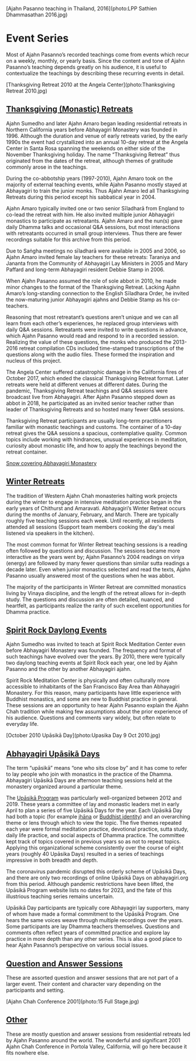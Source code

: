[Ajahn Pasanno teaching in Thailand, 2016](photo:LPP Sathien Dhammasathan 2016.jpg)

# Event Series
Most of Ajahn Pasanno’s recorded teachings come from events which recur on a weekly, monthly, or yearly basis. Since the content and tone of Ajahn Pasanno’s teaching depends greatly on his audience, it is useful to contextualize the teachings by describing these recurring events in detail.

[Thanksgiving Retreat 2010 at the Angela Center](photo:Thanksgiving Retreat 2010.jpg)
## <a id="thanksgiving-retreats" href="../indexes/EventsBySeries.html#thanksgiving-retreats">Thanksgiving (Monastic) Retreats</a>
Ajahn Sumedho and later Ajahn Amaro began leading residential retreats in Northern California years before Abhayagiri Monastery was founded in 1996. Although the duration and venue of early retreats varied, by the early 1990s the event had crystallized into an annual 10-day retreat at the Angela Center in Santa Rosa spanning the weekends on either side of the November Thanksgiving holiday. The name “Thanksgiving Retreat” thus originated from the dates of the retreat, although themes of gratitude commonly arose in the teachings.

During the co-abbotship years (1997-2010), Ajahn Amaro took on the majority of external teaching events, while Ajahn Pasanno mostly stayed at Abhayagiri to train the junior monks. Thus Ajahn Amaro led all Thanksgiving Retreats during this period except his sabbatical year in 2004.

Ajahn Amaro typically invited one or two senior Sīladharā from England to co-lead the retreat with him. He also invited multiple junior Abhayagiri monastics to participate as retreatants. Ajahn Amaro and the nun(s) gave daily Dhamma talks and occasional Q&A sessions, but most interactions with retreatants occurred in small group interviews. Thus there are fewer recordings suitable for this archive from this period.

Due to Saṅgha meetings no sīladharā were available in 2005 and 2006, so Ajahn Amaro invited female lay teachers for these retreats: Taraniya and Jananta from the Community of Abhayagiri Lay Ministers in 2005 and Mary Paffard and long-term Abhayagiri resident Debbie Stamp in 2006.

When Ajahn Pasanno assumed the role of sole abbot in 2010, he made minor changes to the format of the Thanksgiving Retreat. Lacking Ajahn Amaro’s long-standing connection to the English Sīladhara Order, he invited the now-maturing junior Abhayagiri ajahns and Debbie Stamp as his co-teachers.

Reasoning that most retreatant’s questions aren’t unique and we can all learn from each other’s experiences, he replaced group interviews with daily Q&A sessions. Retreatants were invited to write questions in advance, which Ajahn Pasanno would read and respond to in a recorded session. Realizing the value of these questions, the monks who produced the 2013-2016 retreat compilation CDs included time-stamped transcriptions of the questions along with the audio files. These formed the inspiration and nucleus of this project.

The Angela Center suffered catastrophic damage in the California fires of October 2017, which ended the classical Thanksgiving Retreat format. Later retreats were held at different venues at different dates. During the pandemic, Thanksgiving Retreat teachings and Q&A sessions were broadcast live from Abhayagiri. After Ajahn Pasanno stepped down as abbot in 2018, he participated as an invited senior teacher rather than leader of Thanksgiving Retreats and so hosted many fewer Q&A sessions.

Thanksgiving Retreat participants are usually long-term practitioners familiar with monastic teachings and customs. The container of a 10-day retreat gives the Q&A sessions a spacious, contemplative quality. Common topics include working with hindrances, unusual experiences in meditation, curiosity about monastic life, and how to apply the teachings beyond the retreat container.

[Snow covering Abhayagiri Monastery](photo:AbhayagiriWinter.jpg)
## <a id="abhayagiri-winter-retreats" href="../indexes/EventsBySeries.html#abhayagiri-winter-retreats">Winter Retreats</a>
The tradition of Western Ajahn Chah monasteries halting work projects during the winter to engage in intensive meditation practice began in the early years of Chithurst and Amaravati. Abhayagiri’s Winter Retreat occurs during the months of January, February, and March. There are typically roughly five teaching sessions each week. Until recently, all residents attended all sessions (Support team members cooking the day's meal listened via speakers in the kitchen).

The most common format for Winter Retreat teaching sessions is a reading often followed by questions and discussion. The sessions became more interactive as the years went by; Ajahn Pasanno’s 2004 readings on viriya (energy) are followed by many fewer questions than similar sutta readings a decade later. Even when junior monastics selected and read the texts, Ajahn Pasanno usually answered most of the questions when he was abbot.

The majority of the participants in Winter Retreat are committed monastics living by Vinaya discipline, and the length of the retreat allows for in-depth study. The questions and discussion are often detailed, nuanced, and heartfelt, as participants realize the rarity of such excellent opportunities for Dhamma practice.

## <a id="spirit-rock-daylongs" href="../indexes/EventsBySeries.html#spirit-rock-daylongs">Spirit Rock Daylong Events</a>
Ajahn Sumedho was invited to teach at Spirit Rock Meditation Center even before Abhayagiri Monastery was founded. The frequency and format of such teachings have evolved over the years. By 2010, there were typically two daylong teaching events at Spirit Rock each year, one led by Ajahn Pasanno and the other by another Abhayagiri ajahn.

Spirit Rock Meditation Center is physically and often culturally more accessible to inhabitants of the San Francisco Bay Area than Abhayagiri Monastery. For this reason, many participants have little experience with Buddhist monastics, and some are new to Buddhist practice in general. These sessions are an opportunity to hear Ajahn Pasanno explain the Ajahn Chah tradition while making few assumptions about the prior experience of his audience. Questions and comments vary widely, but often relate to everyday life.

[October 2010 Upāsikā Day](photo:Upasika Day 9 Oct 2010.jpg)
## <a id="upasika-days" href="../indexes/EventsBySeries.html#upasika-days">Abhayagiri Upāsikā Days</a>
The term “upāsikā” means “one who sits close by” and it has come to refer to lay people who join with monastics in the practice of the Dhamma. Abhayagiri Upāsikā Days are afternoon teaching sessions held at the monastery organized around a particular theme.

The [Upāsikā Program](https://www.abhayagiri.org/community/upasika-program) was particularly well-organized between 2012 and 2019. These years a committee of lay and monastic leaders met in early April to plan a series of five Upāsikā Days for the year. Each Upāsikā Day had both a topic (for example [jhāna](event:UD2015-4) or [Buddhist identity](event:UD2015-3)) and an overarching theme or lens through which to view the topic. The five themes repeated each year were formal meditation practice, devotional practice, sutta study, daily life practice, and social aspects of Dhamma practice. The committee kept track of topics covered in previous years so as not to repeat topics. Applying this organizational scheme consistently over the course of eight years (roughly 40 Upāsika Days) resulted in a series of teachings impressive in both breadth and depth.

The coronavirus pandemic disrupted this orderly scheme of Upāsikā Days, and there are only two recordings of online Upāsikā Days on abhayagiri.org from this period. Although pandemic restrictions have been lifted, the Upāsikā Program website lists no dates for 2023, and the fate of this illustrious teaching series remains uncertain.

Upāsikā Day participants are typically core Abhayagiri lay supporters, many of whom have made a formal commitment to the Upāsikā Program. One hears the same voices weave through multiple recordings over the years. Some participants are lay Dhamma teachers themselves. Questions and comments often reflect years of committed practice and explore lay practice in more depth than any other series. This is also a good place to hear Ajahn Pasanno’s perspective on various social issues.

## <a id="qampa-sessions" href="../indexes/EventsBySeries.html#qampa-sessions">Question and Answer Sessions</a>
These are assorted question and answer sessions that are not part of a larger event. Their content and character vary depending on the participants and setting.

[Ajahn Chah Conference 2001](photo:15 Full Stage.jpg)
## <a id="other" href="../indexes/EventsBySeries.html#other">Other</a>
These are mostly question and answer sessions from residential retreats led by Ajahn Pasanno around the world. The wonderful and significant 2001 Ajahn Chah Conference in Portola Valley, California, will go here because it fits nowhere else.

